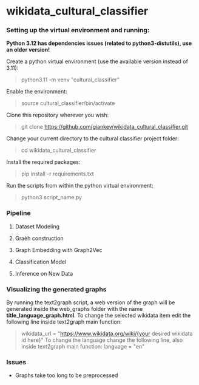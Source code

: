# wikidata_cultural_classifier

### Setting up the virtual environment and running:

**Python 3.12 has dependencies issues (related to python3-distutils), use an older version!** 

Create a python virtual environment (use the available version instead of 3.11):

> python3.11 -m venv "cultural_classifier"

Enable the environment:

> source cultural_classifier/bin/activate

Clone this repository wherever you wish:

> git clone https://github.com/giankev/wikidata_cultural_classifier.git

Change your current directory to the cultural classifier project folder:

> cd wikidata_cultural_classifier

Install the required packages:

> pip install -r requirements.txt

Run the scripts from within the python virtual environment:

> python3 script_name.py

### Pipeline

1. Dataset Modeling

2. Graèh construction

3. Graph Embedding with Graph2Vec

4. Classification Model

5. Inference on New Data

### Visualizing the generated graphs

By running the text2graph script, a web version of the graph will be generated inside the web_graphs folder with the name **title_language_graph.html**.
To change the selected wikidata item edit the following line inside text2graph main function:
> wikidata_url = "https://www.wikidata.org/wiki/{your desired wikidata id here}"
To change the language change the following line, also inside text2graph main function:
> language = "en"

### Issues

- Graphs take too long to be preprocessed